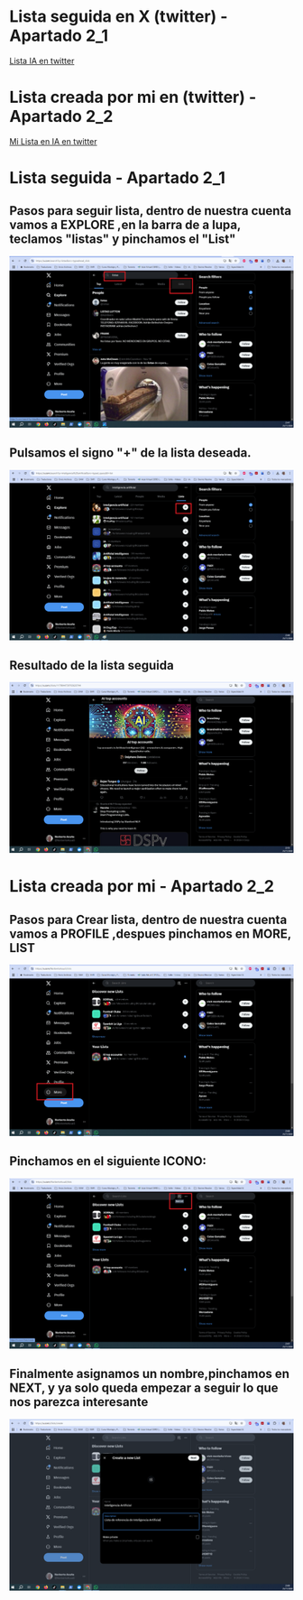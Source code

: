 # Lista seguida en X (twitter) - Apartado 2_1
[Lista IA en twitter](https://x.com/i/lists/1179844739765620744)

# Lista creada por mi en (twitter) - Apartado 2_2
[Mi Lista en IA en twitter](https://x.com/i/lists/1861170456658878918)
#
#
#
# Lista seguida - Apartado 2_1
## Pasos para seguir lista, dentro de nuestra cuenta vamos a EXPLORE ,en la barra de a lupa, teclamos "listas" y pinchamos el "List"
![Paso1](img/TareaPIA01_Imagen_seguir_lista_X_1.png)
## Pulsamos el signo "+" de la lista deseada.
![Paso2](img/TareaPIA01_Imagen_seguir_lista_X_2.png)
## Resultado de la lista seguida
![Paso3](img/TareaPIA01_Imagen_seguir_lista_X_Fin.png)
#
#
#
#
#
# Lista creada por mi - Apartado 2_2
## Pasos para Crear lista, dentro de nuestra cuenta vamos a PROFILE ,despues pinchamos en MORE, LIST
![Paso1](img/TareaPIA01_Imagen_crear_lista_X.png)
## Pinchamos en el siguiente ICONO:
![Paso2](img/TareaPIA01_Imagen_crear_lista_X_2.png)
## Finalmente asignamos un nombre,pinchamos en NEXT, y ya solo queda empezar a seguir lo que nos parezca interesante
![Paso3](img/TareaPIA01_Imagen_crear_lista_X_3.png)

